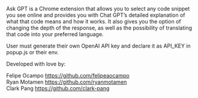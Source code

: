 Ask GPT is a Chrome extension that allows you to select any code snippet you see online and provides you with Chat GPT’s detailed explanation of what that code means and how it works. It also gives you the option of changing the depth of the response, as well as the possibility of translating that code into your preferred language.

User must generate their own OpenAI API key and declare it as API_KEY in popup.js or their env.

Developed with love by: <br />

Felipe Ocampo https://github.com/felipeaocampo <br />
Ryan Motamen https://github.com/ryanmotamen <br />
Clark Pang https://github.com/clark-pang <br />

